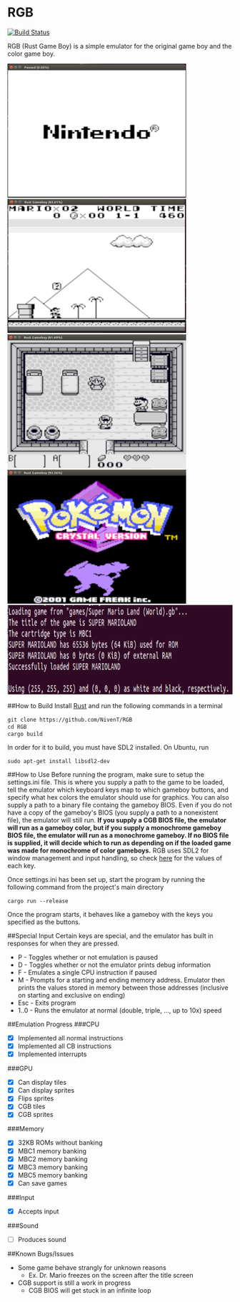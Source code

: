 # RGB
[![Build Status](https://travis-ci.org/NivenT/RGB.svg?branch=master)](https://travis-ci.org/NivenT/RGB)

RGB (Rust Game Boy) is a simple emulator for the original game boy and the color game boy.

<img src="https://github.com/NivenT/RGB/blob/master/screenshots/img0.png" alt="Screenshot" width="400" height="300"/>
<img src="https://github.com/NivenT/RGB/blob/master/screenshots/img1.png" alt="Screenshot" width="400" height="300"/>
<img src="https://github.com/NivenT/RGB/blob/master/screenshots/img2.png" alt="Screenshot" width="400" height="300"/>
<img src="https://github.com/NivenT/RGB/blob/master/screenshots/img3.png" alt="Screenshot" width="400" height="300"/>
<img src="https://github.com/NivenT/RGB/blob/master/screenshots/img4.png" alt="Screenshot" width="800" height="200"/>

##How to Build
Install [Rust](https://www.rust-lang.org/en-US/) and run the following commands in a terminal
````
git clone https://github.com/NivenT/RGB
cd RGB
cargo build
````

In order for it to build, you must have SDL2 installed. On Ubuntu, run
````
sudo apt-get install libsdl2-dev
````

##How to Use
Before running the program, make sure to setup the settings.ini file. This is where you supply a path to the game to be loaded, tell the emulator which keyboard keys map to which gameboy buttons, and specify what hex colors the emulator should use for graphics. You can also supply a path to a binary file containg the gameboy BIOS. Even if you do not have a copy of the gameboy's BIOS (you supply a path to a nonexistent file), the emulator will still run. **If you supply a CGB BIOS file, the emulator will run as a gameboy color, but if you supply a monochrome gameboy BIOS file, the emulator will run as a monochrome gameboy. If no BIOS file is supplied, it will decide which to run as depending on if the loaded game was made for monochrome of color gameboys.** RGB uses SDL2 for window management and input handling, so check [here](https://github.com/AngryLawyer/rust-sdl2/blob/master/sdl2-sys/src/keycode.rs) for the values of each key.

Once settings.ini has been set up, start the program by running the following command from the project's main directory
```
cargo run --release
```

Once the program starts, it behaves like a gameboy with the keys you specified as the buttons.

##Special Input
Certain keys are special, and the emulator has built in responses for when they are pressed.

* P - Toggles whether or not emulation is paused
* D - Toggles whether or not the emulator prints debug information
* F - Emulates a single CPU instruction if paused
* M - Prompts for a starting and ending memory address. Emulator then prints the values stored in memory between those addresses (inclusive on starting and exclusive on ending)
* Esc - Exits program
* 1..0 - Runs the emulator at normal (double, triple, ..., up to 10x) speed

##Emulation Progress
###CPU
- [X] Implemented all normal instructions
- [X] Implemented all CB instructions
- [X] Implemented interrupts

###GPU
- [X] Can display tiles
- [X] Can display sprites
- [X] Flips sprites
- [X] CGB tiles
- [X] CGB sprites

###Memory
- [X] 32KB ROMs without banking
- [X] MBC1 memory banking
- [X] MBC2 memory banking
- [X] MBC3 memory banking
- [X] MBC5 memory banking
- [X] Can save games

###Input
- [X] Accepts input

###Sound
- [ ] Produces sound

##Known Bugs/Issues
* Some game behave strangly for unknown reasons
  * Ex. Dr. Mario freezes on the screen after the title screen
* CGB support is still a work in progress
  * CGB BIOS will get stuck in an infinite loop
